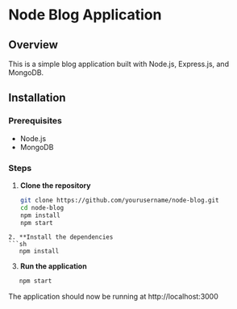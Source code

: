 # Node Blog Application

## Overview

This is a simple blog application built with Node.js, Express.js, and MongoDB.

## Installation

### Prerequisites

- Node.js
- MongoDB

### Steps

1. **Clone the repository**

   ```sh
   git clone https://github.com/yourusername/node-blog.git
   cd node-blog
   npm install
   npm start
```
2. **Install the dependencies
```sh
   npm install
```
3. **Run the application**

```sh
   npm start
```
The application should now be running at http://localhost:3000


   
    
